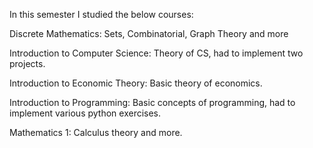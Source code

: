 In this semester I studied the below courses:

Discrete Mathematics: Sets, Combinatorial, Graph Theory and more

Introduction to Computer Science: Theory of CS, had to implement two projects.

Introduction to Economic Theory: Basic theory of economics.

Introduction to Programming: Basic concepts of programming, had to implement various python exercises.

Mathematics 1: Calculus theory and more.
